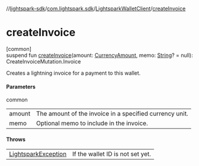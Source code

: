 //[lightspark-sdk](../../../index.md)/[com.lightspark.sdk](../index.md)/[LightsparkWalletClient](index.md)/[createInvoice](create-invoice.md)

# createInvoice

[common]\
suspend fun [createInvoice](create-invoice.md)(amount: [CurrencyAmount](../../com.lightspark.sdk.model/-currency-amount/index.md), memo: [String](https://kotlinlang.org/api/latest/jvm/stdlib/kotlin/-string/index.html)? = null): CreateInvoiceMutation.Invoice

Creates a lightning invoice for a payment to this wallet.

#### Parameters

common

| | |
|---|---|
| amount | The amount of the invoice in a specified currency unit. |
| memo | Optional memo to include in the invoice. |

#### Throws

| | |
|---|---|
| [LightsparkException](../-lightspark-exception/index.md) | If the wallet ID is not set yet. |
